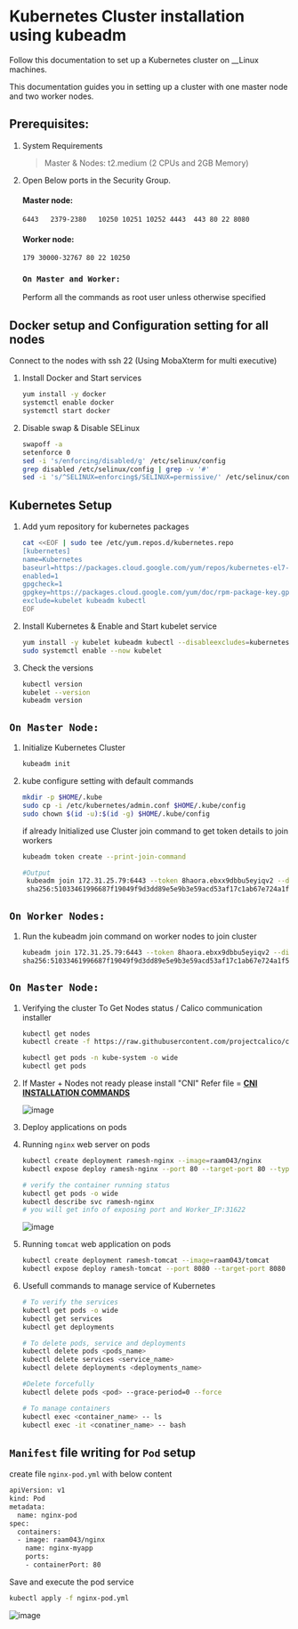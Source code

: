 # Kubernetes Cluster installation using kubeadm
Follow this documentation to set up a Kubernetes cluster on __Linux machines.

This documentation guides you in setting up a cluster with one master node and two worker nodes.

## Prerequisites: 
1. System Requirements 
    >Master & Nodes: t2.medium (2 CPUs and 2GB Memory)   
     

1. Open Below ports in the Security Group. 
   #### Master node: 
    `6443  
    2379-2380  
    10250
    10251
    10252
    4443 
    443
    80
    22
    8080 `

   #### Worker node:
    `179
    30000-32767
    80
    22
    10250`  

   ### `On Master and Worker:`
   Perform all the commands as root user unless otherwise specified
 
## Docker setup and Configuration setting for all nodes
   Connect to the nodes with ssh 22 (Using MobaXterm for multi executive) 
   
1. Install Docker and Start services
   ```sh
   yum install -y docker
   systemctl enable docker
   systemctl start docker
   ```
   
2. Disable swap & Disable SELinux
   ```sh
   swapoff -a
   setenforce 0
   sed -i 's/enforcing/disabled/g' /etc/selinux/config
   grep disabled /etc/selinux/config | grep -v '#'
   sed -i 's/^SELINUX=enforcing$/SELINUX=permissive/' /etc/selinux/config
   ```
   
## Kubernetes Setup
1. Add yum repository for kubernetes packages 
    ```sh
    cat <<EOF | sudo tee /etc/yum.repos.d/kubernetes.repo
    [kubernetes]
    name=Kubernetes
    baseurl=https://packages.cloud.google.com/yum/repos/kubernetes-el7-\$basearch
    enabled=1
    gpgcheck=1
    gpgkey=https://packages.cloud.google.com/yum/doc/rpm-package-key.gpg
    exclude=kubelet kubeadm kubectl
    EOF
    ```
2. Install Kubernetes & Enable and Start kubelet service
    ```sh
    yum install -y kubelet kubeadm kubectl --disableexcludes=kubernetes
    sudo systemctl enable --now kubelet
    ```
3. Check the versions
   ```sh
   kubectl version
   kubelet --version
   kubeadm version
   ```
 
## `On Master Node:`
1. Initialize Kubernetes Cluster
    ```sh
    kubeadm init
    ```

2. kube configure setting with default commands
   ```sh
   mkdir -p $HOME/.kube
   sudo cp -i /etc/kubernetes/admin.conf $HOME/.kube/config
   sudo chown $(id -u):$(id -g) $HOME/.kube/config
   ```
   
   if already Initialized use Cluster join command to get token details to join workers
   ```sh
   kubeadm token create --print-join-command
   
   #Output
    kubeadm join 172.31.25.79:6443 --token 8haora.ebxx9dbbu5eyiqv2 --discovery-token-ca-cert-hash
    sha256:51033461996687f19049f9d3dd89e5e9b3e59acd53af17c1ab67e724a1f59bb7   
   ```

## `On Worker Nodes:`
1.  Run the kubeadm join command on worker nodes to join cluster
    ```sh
    kubeadm join 172.31.25.79:6443 --token 8haora.ebxx9dbbu5eyiqv2 --discovery-token-ca-cert-hash
    sha256:51033461996687f19049f9d3dd89e5e9b3e59acd53af17c1ab67e724a1f59bb7
    ```
  
## `On Master Node:`  
1.  Verifying the cluster To Get Nodes status / Calico communication installer
    ```sh
    kubectl get nodes
    kubectl create -f https://raw.githubusercontent.com/projectcalico/calico/v3.24.4/manifests/tigera-operator.yaml
    
    kubectl get pods -n kube-system -o wide
    kubectl get pods
    ```
2.  If Master + Nodes not ready please install "CNI" Refer file = **[CNI INSTALLATION COMMANDS](https://github.com/Raam043/Applications-Installation/blob/main/Kubernetes/CNI%20installation)**
  
    ![image](https://user-images.githubusercontent.com/111989928/200110244-410e46bb-f6cb-4f71-957d-dfa218bcbbf0.png)
  
    
3.  Deploy applications on pods

4.  Running `nginx` web server on pods
    ```sh
    kubectl create deployment ramesh-nginx --image=raam043/nginx
    kubectl expose deploy ramesh-nginx --port 80 --target-port 80 --type NodePort
    
    # verify the container running status
    kubectl get pods -o wide
    kubectl describe svc ramesh-nginx
    # you will get info of exposing port and Worker_IP:31622
    ```
    ![image](https://user-images.githubusercontent.com/111989928/199194745-dbd85e9d-6c6f-48d0-ac6e-367a97f1abfe.png)


5.  Running `tomcat` web application on pods
    ```sh
    kubectl create deployment ramesh-tomcat --image=raam043/tomcat
    kubectl expose deploy ramesh-tomcat --port 8080 --target-port 8080 --type NodePort
    ```
    
6. Usefull commands to manage service of Kubernetes
   ```sh
   # To verify the services
   kubectl get pods -o wide
   kubectl get services
   kubectl get deployments
   
   # To delete pods, service and deployments
   kubectl delete pods <pods_name>
   kubectl delete services <service_name>
   kubectl delete deployments <deployments_name>
   
   #Delete forcefully 
   kubectl delete pods <pod> --grace-period=0 --force
   
   # To manage containers
   kubectl exec <container_name> -- ls
   kubectl exec -it <conatiner_name> -- bash
   ```
   
## `Manifest` file writing for `Pod` setup
   
   create file `nginx-pod.yml` with below content
   ```sh
   apiVersion: v1
   kind: Pod
   metadata:
     name: nginx-pod
   spec:
     containers:
     - image: raam043/nginx
       name: nginx-myapp
       ports:
       - containerPort: 80
   ```
     
  Save and execute the pod service
  ```sh
  kubectl apply -f nginx-pod.yml
  ```
  ![image](https://user-images.githubusercontent.com/111989928/200110462-8380726a-5ca1-4dbf-9959-6263600ccced.png)
